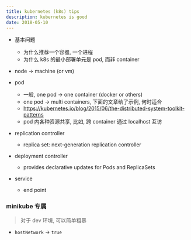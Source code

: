 ```yaml
---
title: kubernetes (k8s) tips
description: kubernetes is good
date: 2018-05-10
---
```


* 基本问题
  - 为什么推荐一个容器, 一个进程
  - 为什么 k8s 的最小部署单元是 pod, 而非 container

* node -> machine (or vm)

* pod
  - 一般, one pod -> one container (docker or others)
  - one pod -> multi containers, 下面的文章给了示例, 何时适合
  - https://kubernetes.io/blog/2015/06/the-distributed-system-toolkit-patterns
  - pod 内各种资源共享, 比如, 跨 container 通过 localhost 互访

* replication controller
  - replica set: next-generation replication controller

* deployment controller
  - provides declarative updates for Pods and ReplicaSets

* service
  - end point

### minikube 专属

> 对于 dev 环境, 可以简单粗暴

* `hostNetwork` -> `true`
